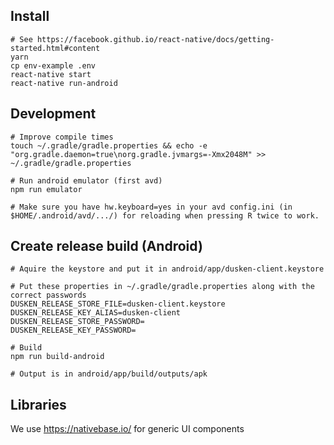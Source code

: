 ## Install
    # See https://facebook.github.io/react-native/docs/getting-started.html#content
    yarn
    cp env-example .env
    react-native start
    react-native run-android

## Development
    # Improve compile times
    touch ~/.gradle/gradle.properties && echo -e "org.gradle.daemon=true\norg.gradle.jvmargs=-Xmx2048M" >> ~/.gradle/gradle.properties

    # Run android emulator (first avd)
    npm run emulator

    # Make sure you have hw.keyboard=yes in your avd config.ini (in $HOME/.android/avd/.../) for reloading when pressing R twice to work.

## Create release build (Android)
    # Aquire the keystore and put it in android/app/dusken-client.keystore

    # Put these properties in ~/.gradle/gradle.properties along with the correct passwords
    DUSKEN_RELEASE_STORE_FILE=dusken-client.keystore
    DUSKEN_RELEASE_KEY_ALIAS=dusken-client
    DUSKEN_RELEASE_STORE_PASSWORD=
    DUSKEN_RELEASE_KEY_PASSWORD=

    # Build
    npm run build-android

    # Output is in android/app/build/outputs/apk


## Libraries

We use https://nativebase.io/ for generic UI components
